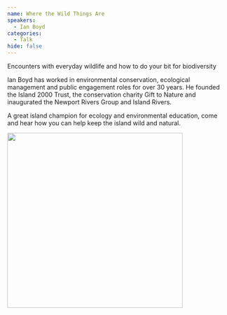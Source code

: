 ```yaml
---
name: Where the Wild Things Are
speakers:
  - Ian Boyd
categories:
  - Talk
hide: false
---
```


Encounters with everyday wildlife and how to do your bit for biodiversity

Ian Boyd has worked in environmental conservation, ecological management and public engagement roles for over 30 years. He founded the Island 2000 Trust, the conservation charity Gift to Nature and inaugurated the Newport Rivers Group and Island Rivers.

A great island champion for ecology and environmental education, come and hear how you can help keep the island wild and natural.

<img src="../../assets/images/ian-boyd.jpeg" width=400 />
